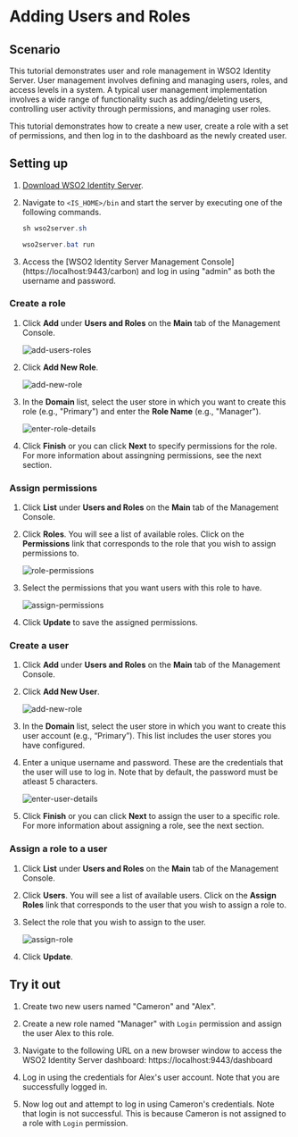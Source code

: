 # Adding Users and Roles

## Scenario
This tutorial demonstrates user and role management in WSO2 Identity Server. User management involves defining and managing users, roles, and access levels in a system. A typical user management implementation involves a wide range of functionality such as adding/deleting users, controlling user activity through permissions, and managing user roles.  

This tutorial demonstrates how to create a new user, create a role with a set of permissions, and then log in to the dashboard as the newly created user. 

## Setting up

1. [Download WSO2 Identity Server](https://wso2.com/identity-and-access-management/).

2. Navigate to `<IS_HOME>/bin` and start the server by executing one of the following commands.

    ``` java tab="Linux/MacOS"
    sh wso2server.sh
    ```

    ``` java tab="Windows"
    wso2server.bat run
    ```

3. Access the [WSO2 Identity Server Management Console] (https://localhost:9443/carbon) and log in using "admin" as both the username and password. 

### Create a role

1. Click **Add** under **Users and Roles** on the **Main** tab of the Management Console.

    ![add-users-roles](../assets/img/learn/add-users-roles.png)

2. Click **Add New Role**.

    ![add-new-role](../assets/img/learn/add-new-role.png)

3. In the **Domain** list, select the user store in which you want to create this role (e.g., "Primary") and enter the **Role Name** (e.g., "Manager"). 

    ![enter-role-details](../assets/img/learn/enter-role-details.png)

4. Click **Finish** or you can click **Next** to specify permissions for the role. For more information about assingning permissions, see the next section. 

### Assign permissions

1. Click **List** under **Users and Roles** on the **Main** tab of the Management Console. 

2. Click **Roles**. You will see a list of available roles. Click on the **Permissions** link that corresponds to the role that you wish to assign permissions to. 

    ![role-permissions](../assets/img/learn/role-permissions.png)

3. Select the permissions that you want users with this role to have.

    ![assign-permissions](../assets/img/learn/assign-permissions.png)

4. Click **Update** to save the assigned permissions. 

### Create a user

1. Click **Add** under **Users and Roles** on the **Main** tab of the Management Console.

2. Click **Add New User**. 

    ![add-new-role](../assets/img/learn/add-new-role.png)

3. In the **Domain** list, select the user store in which you want to create this user account (e.g., “Primary”). This list includes the user stores you have configured. 

4. Enter a unique username and password. These are the credentials that the user will use to log in. 
Note that by default, the password must be atleast 5 characters.

    ![enter-user-details](../assets/img/learn/enter-user-details.png)

5. Click **Finish** or you can click **Next** to assign the user to a specific role. For more information about assigning a role, see the next section. 

### Assign a role to a user

1. Click **List** under **Users and Roles** on the **Main** tab of the Management Console. 

2. Click **Users**. You will see a list of available users. Click on the **Assign Roles** link that corresponds to the user that you wish to assign a role to. 

3. Select the role that you wish to assign to the user. 

    ![assign-role](../assets/img/learn/assign-role.png)

4. Click **Update**.

## Try it out

1. Create two new users named "Cameron" and "Alex".

2. Create a new role named "Manager" with `Login` permission and assign the user Alex to this role. 

3. Navigate to the following URL on a new browser window to access the WSO2 Identity Server dashboard: https://localhost:9443/dashboard

4. Log in using the credentials for Alex's user account. Note that you are successfully logged in.

5. Now log out and attempt to log in using Cameron's credentials. Note that login is not successful. This is because Cameron is not assigned to a role with `Login` permission. 
